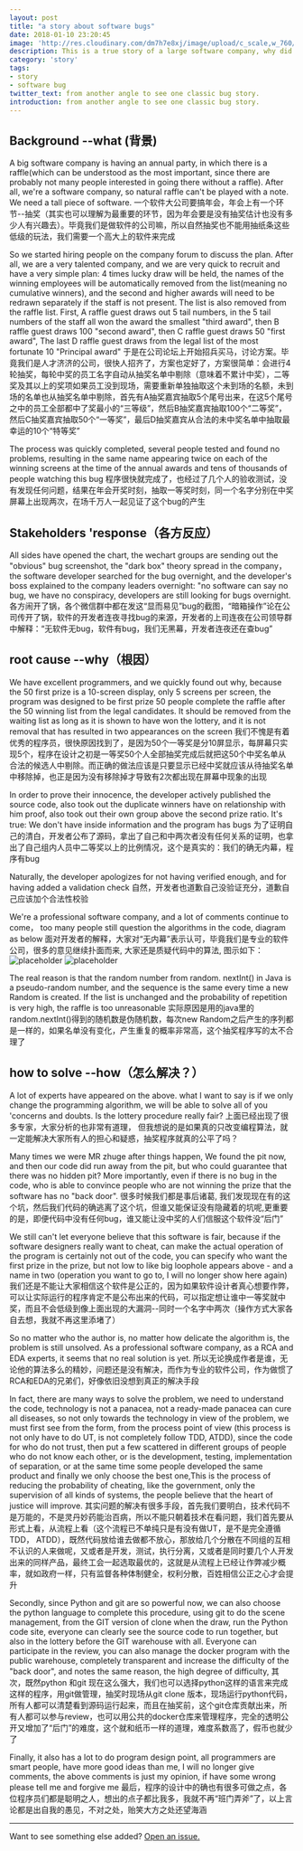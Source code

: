 ```yaml
---
layout: post
title: "a story about software bugs"
date: 2018-01-10 23:20:45
image: 'http://res.cloudinary.com/dm7h7e8xj/image/upload/c_scale,w_760/v1502757949/o-sombra_xyw4wq.jpg'
description: This is a true story of a large software company, why did the bug occur, is the lack of unit testing, system testing? No TDD or ATDD? Are we missing RCA and EDA? I think maybe as a large company this aspect is very professional, I want to look at this from another angle
category: 'story'
tags:
- story
- software bug
twitter_text: from another angle to see one classic bug story.
introduction: from another angle to see one classic bug story.
---
```



## Background --what (背景)
A big software company is having an annual party, in which there is a raffle(which can be understood as the most important, since there are probably not many people interested in going there without a raffle). After all, we're a software company, so natural raffle can't be played with a note. We need a tall piece of software.
一个软件大公司要搞年会，年会上有一个环节--抽奖（其实也可以理解为最重要的环节，因为年会要是没有抽奖估计也没有多少人有兴趣去）。毕竟我们是做软件的公司嘛，所以自然抽奖也不能用抽纸条这些低级的玩法，我们需要一个高大上的软件来完成

So we started hiring people on the company forum to discuss the plan. After all, we are a very talented company, and we are very quick to recruit and have a very simple plan: 4 times lucky draw will be held, the names of the winning employees will be automatically removed from the list(meaning no cumulative winners), and the second and higher awards will need to be redrawn separately if the staff is not present. The list is also removed from the raffle list. First, A raffle guest draws out 5 tail numbers, in the 5 tail numbers of the staff all won the award the smallest "third award", then B raffle guest draws 100 "second award", then C raffle guest draws 50 "first award", The last D raffle guest draws from the legal list of the most fortunate 10 "Principal award"
于是在公司论坛上开始招兵买马，讨论方案。毕竟我们是人才济济的公司，很快人招齐了，方案也定好了，方案很简单：会进行4轮抽奖，每轮中奖的员工名字自动从抽奖名单中剔除（意味着不累计中奖），二等奖及其以上的奖项如果员工没到现场，需要重新单独抽取这个未到场的名额，未到场的名单也从抽奖名单中剔除，首先有A抽奖嘉宾抽取5个尾号出来，在这5个尾号之中的员工全部都中了奖最小的“三等级”，然后B抽奖嘉宾抽取100个“二等奖”，然后C抽奖嘉宾抽取50个“一等奖”，最后D抽奖嘉宾从合法的未中奖名单中抽取最幸运的10个“特等奖”


The process was quickly completed, several people tested and found no problems, resulting in the same name appearing twice on each of the winning screens at the time of the annual awards and tens of thousands of people watching this bug
程序很快就完成了，也经过了几个人的验收测试，没有发现任何问题，结果在年会开奖时刻，抽取一等奖时刻，同一个名字分别在中奖屏幕上出现两次，在场千万人一起见证了这个bug的产生



## Stakeholders 'response（各方反应）

All sides have opened the chart, the wechart groups are sending out the "obvious" bug screenshot, the "dark box" theory spread in the company，the software developer searched for the bug overnight, and the developer's boss explained to the company leaders overnight: "no software can say no bug, we have no conspiracy, developers are still looking for bugs overnight.
各方闹开了锅，各个微信群中都在发这“显而易见”bug的截图，“暗箱操作”论在公司传开了锅，软件的开发者连夜寻找bug的来源，开发者的上司连夜在公司领导群中解释：“无软件无bug，软件有bug，我们无黑幕，开发者连夜还在查bug”



## root cause --why（根因）
We have excellent programmers, and we quickly found out why, because the 50 first prize is a 10-screen display, only 5 screens per screen, the program was designed to be first prize 50 people complete the raffle after the 50 winning list from the legal candidates. It should be removed from the waiting list as long as it is shown to have won the lottery, and it is not removal that has resulted in two appearances on the screen
我们不愧是有着优秀的程序员，很快原因找到了，是因为50个一等奖是分10屏显示，每屏幕只实现5个，程序在设计之初是一等奖50个人全部抽奖完成后就把这50个中奖名单从合法的候选人中剔除。而正确的做法应该是只要显示已经中奖就应该从待抽奖名单中移除掉，也正是因为没有移除掉才导致有2次都出现在屏幕中现象的出现

In order to prove their innocence, the developer actively published the source code, also took out the duplicate winners have on relationship with him proof, also took out their own group above the second prize ratio. It's true: We don't have inside information and the program has bugs
为了证明自己的清白，开发者公布了源码，拿出了自己和中两次者没有任何关系的证明，也拿出了自己组内人员中二等奖以上的比例情况，这个是真实的：我们的确无内幕，程序有bug


Naturally, the developer apologizes for not having verified enough, and for having added a validation check
自然，开发者也道歉自己没验证充分，道歉自己应该加个合法性校验

We're a professional software company, and a lot of comments continue to come， too many people still question the algorithms in the code, diagram as below
面对开发者的解释，大家对“无内幕”表示认可，毕竟我们是专业的软件公司，很多的意见继续扑面而来, 大家还是质疑代码中的算法, 图示如下：
![placeholder](http://res.cloudinary.com/wangliyao518/image/upload/v1520338606/comments1_r26tav.png "comments 1 image")
![placeholder](http://res.cloudinary.com/wangliyao518/image/upload/v1520338606/comments2_wqvh8k.png "comments 2 image")

The real reason is that the random number from random. nextInt() in Java is a pseudo-random number, and the sequence is the same every time a new Random is created. If the list is unchanged and the probability of repetition is very high, the raffle is too unreasonable
实际原因是用的java里的random.nextInt()得到的随机数是伪随机数，每次new Random之后产生的序列都是一样的，如果名单没有变化，产生重复的概率非常高，这个抽奖程序写的太不合理了


## how to solve --how（怎么解决？）
A lot of experts have appeared on the above. what I want to say is if we only change the programming algorithm, we will be able to solve all of you 'concerns and doubts. Is the lottery procedure really fair?
上面已经出现了很多专家，大家分析的也非常有道理， 但我想说的是如果真的只改变编程算法，就一定能解决大家所有人的担心和疑惑，抽奖程序就真的公平了吗？


Many times we were MR zhuge after things happen, We found the pit now, and then our code did run away from the pit, but who could guarantee that there was no hidden pit? More importantly, even if there is no bug in the code, who is able to convince people who are not winning the prize that the software has no "back door".
很多时候我们都是事后诸葛, 我们发现现在有的这个坑，然后我们代码的确逃离了这个坑，但谁又能保证没有隐藏着的坑呢,更重要的是，即便代码中没有任何bug，谁又能让没中奖的人们信服这个软件没“后门”


We still can't let everyone believe that this software is fair, because if the software designers really want to cheat, can make the actual operation of the program is certainly not out of the code, you can specify who want the first prize in the prize, but not low to like big loophole appears above - and a name in two (operation you want to go to, I will no longer show here again)
我们还是不能让大家相信这个软件是公正的，因为如果软件设计者真心想要作弊，可以让实际运行的程序肯定不是公布出来的代码，可以指定想让谁中一等奖就中奖，而且不会低级到像上面出现的大漏洞--同时一个名字中两次（操作方式大家各自去想，我就不再这里添堵了）

So no matter who the author is, no matter how delicate the algorithm is, the problem is still unsolved. As a professional software company, as a RCA and EDA experts, it seems that no real solution is yet.
所以无论换成作者是谁，无论他的算法多么的精妙，问题还是没有解决，而作为专业的软件公司，作为做惯了RCA和EDA的兄弟们，好像依旧没想到真正的解决手段

In fact, there are many ways to solve the problem, we need to understand the code, technology is not a panacea, not a ready-made panacea can cure all diseases, so not only towards the technology in view of the problem, we must first see from the form, from the process point of view (this process is not only have to do UT, is not completely follow TDD, ATDD), since the code for who do not trust, then put a few scattered in different groups of people who do not know each other, or is the development, testing, implementation of separation, or at the same time some people developed the same product and finally we only choose the best one,This is the process of reducing the probability of cheating, like the government, only the supervision of all kinds of systems, the people believe that the heart of justice will improve.
其实问题的解决有很多手段，首先我们要明白，技术代码不是万能的，不是灵丹妙药能治百病，所以不能只朝着技术在看问题，我们首先要从形式上看，从流程上看（这个流程已不单纯只是有没有做UT，是不是完全遵循TDD， ATDD），既然代码放给谁去做都不放心，那放给几个分散在不同组的互相不认识的人来做呢，又或者是开发，测试，执行分离，又或者是同时要几个人开发出来的同样产品，最终工会一起选取最优的，这就是从流程上已经让作弊减少概率，就如政府一样，只有监督各种体制健全，权利分散，百姓相信公正之心才会提升

Secondly, since Python and git are so powerful now, we can also choose the python language to complete this procedure, using git to do the scene management, from the GIT version of clone when the draw, run the Python code site, everyone can clearly see the source code to run together, but also in the lottery before the GIT warehouse with all. Everyone can participate in the review, you can also manage the docker program with the public warehouse, completely transparent and increase the difficulty of the "back door", and notes the same reason, the high degree of difficulty,
其次，既然python 和git 现在这么强大，我们也可以选择python这样的语言来完成这样的程序，用git做管理，抽奖时现场从git clone 版本，现场运行python代码，所有人都可以清楚看到源码运行起来，而且在抽奖前，这个git仓库贡献出来，所有人都可以参与review，也可以用公共的docker仓库来管理程序，完全的透明公开又增加了“后门”的难度，这个就和纸币一样的道理，难度系数高了，假币也就少了


Finally, it also has a lot to do program design point, all programmers are smart people, have more good ideas than me, I will no longer give comments, the above comments is just my opinion, if have some wrong please tell me and forgive me
最后，程序的设计中的确也有很多可做之点，各位程序员们都是聪明之人，想出的点子都比我多，我就不再“班门弄斧”了，以上言论都是出自我的愚见，不对之处，贻笑大方之处还望海涵




-----

Want to see something else added? <a href="https://github.com/wangliyao518/blog/issues/new">Open an issue.</a>















